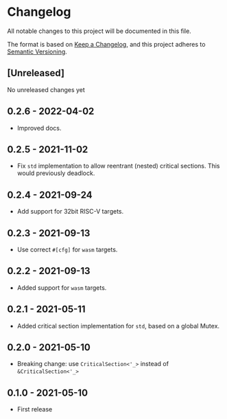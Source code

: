 # Changelog

All notable changes to this project will be documented in this file.

The format is based on [Keep a Changelog](https://keepachangelog.com/en/1.0.0/),
and this project adheres to [Semantic Versioning](https://semver.org/spec/v2.0.0.html).

## [Unreleased]

No unreleased changes yet

## 0.2.6 - 2022-04-02

- Improved docs.

## 0.2.5 - 2021-11-02

- Fix `std` implementation to allow reentrant (nested) critical sections. This would previously deadlock.

## 0.2.4 - 2021-09-24

- Add support for 32bit RISC-V targets.

## 0.2.3 - 2021-09-13

- Use correct `#[cfg]` for `wasm` targets.

## 0.2.2 - 2021-09-13

- Added support for `wasm` targets.

## 0.2.1 - 2021-05-11

- Added critical section implementation for `std`, based on a global Mutex.

## 0.2.0 - 2021-05-10

- Breaking change: use `CriticalSection<'_>` instead of `&CriticalSection<'_>`

## 0.1.0 - 2021-05-10

- First release
